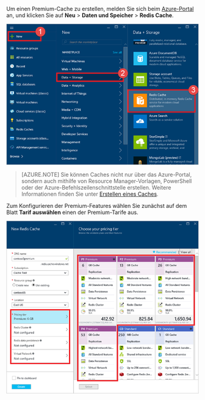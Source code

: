 Um einen Premium-Cache zu erstellen, melden Sie sich beim [Azure-Portal](https://portal.azure.com) an, und klicken Sie auf **Neu** > **Daten und Speicher** > **Redis Cache**.

![Cache erstellen](media/redis-cache-premium-create/redis-cache-new-cache-menu.png)

>[AZURE.NOTE] Sie können Caches nicht nur über das Azure-Portal, sondern auch mithilfe von Resource Manager-Vorlagen, PowerShell oder der Azure-Befehlszeilenschnittstelle erstellen. Weitere Informationen finden Sie unter [Erstellen eines Caches](../articles/redis-cache/cache-dotnet-how-to-use-azure-redis-cache.md#create-a-cache).

Zum Konfigurieren der Premium-Features wählen Sie zunächst auf dem Blatt **Tarif auswählen** einen der Premium-Tarife aus.

![Tarif auswählen](media/redis-cache-premium-create/redis-cache-premium-pricing-tier.png)

<!---HONumber=AcomDC_0817_2016-->